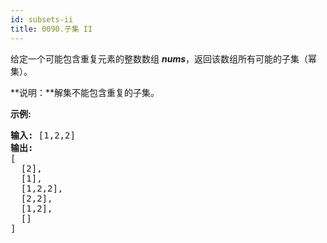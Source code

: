 ```yaml
---
id: subsets-ii
title: 0090.子集 II
---
```

给定一个可能包含重复元素的整数数组 _**nums**_，返回该数组所有可能的子集（幂集）。

**说明：**解集不能包含重复的子集。

**示例:**


<pre><strong>输入:</strong> [1,2,2]<br/><strong>输出:</strong><br/>[<br/>  [2],<br/>  [1],<br/>  [1,2,2],<br/>  [2,2],<br/>  [1,2],<br/>  []<br/>]</pre>


